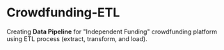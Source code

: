 # Crowdfunding-ETL
Creating **Data Pipeline** for "Independent Funding"  crowdfunding platform using ETL process (extract, transform, and load).
